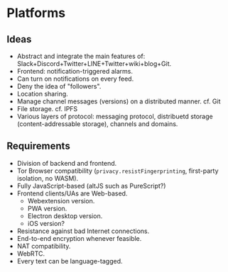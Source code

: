 # Platforms

## Ideas
- Abstract and integrate the main features of: Slack+Discord+Twitter+LINE+Twitter+wiki+blog+Git.
- Frontend: notification-triggered alarms.
- Can turn on notifications on every feed.
- Deny the idea of "followers".
- Location sharing.
- Manage channel messages (versions) on a distributed manner. cf. Git
- File storage. cf. IPFS
- Various layers of protocol: messaging protocol, distribuetd storage (content-addressable storage), channels and domains.

## Requirements
- Division of backend and frontend.
- Tor Browser compatibility (`privacy.resistFingerprinting`, first-party isolation, no WASM).
- Fully JavaScript-based (altJS such as PureScript?)
- Frontend clients/UAs are Web-based.
  - Webextension version.
  - PWA version.
  - Electron desktop version.
  - iOS version?
- Resistance against bad Internet connections.
- End-to-end encryption whenever feasible.
- NAT compatibility.
- WebRTC.
- Every text can be language-tagged.
